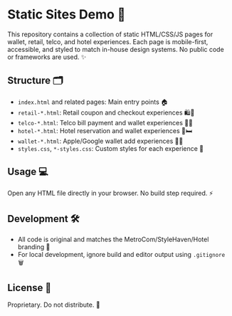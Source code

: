 
# Static Sites Demo 🚀


This repository contains a collection of static HTML/CSS/JS pages for wallet, retail, telco, and hotel experiences. Each page is mobile-first, accessible, and styled to match in-house design systems. No public code or frameworks are used. ✨


## Structure 🗂️
- `index.html` and related pages: Main entry points 🏠
- `retail-*.html`: Retail coupon and checkout experiences 🛍️👠
- `telco-*.html`: Telco bill payment and wallet experiences 📱💸
- `hotel-*.html`: Hotel reservation and wallet experiences 🏨🛏️
- `wallet-*.html`: Apple/Google wallet add experiences 🍏📲
- `styles.css`, `*-styles.css`: Custom styles for each experience 🎨


## Usage 💻
Open any HTML file directly in your browser. No build step required. ⚡


## Development 🛠️
- All code is original and matches the MetroCom/StyleHaven/Hotel branding 🎯
- For local development, ignore build and editor output using `.gitignore` 🗑️


## License 📄
Proprietary. Do not distribute. 🚫
